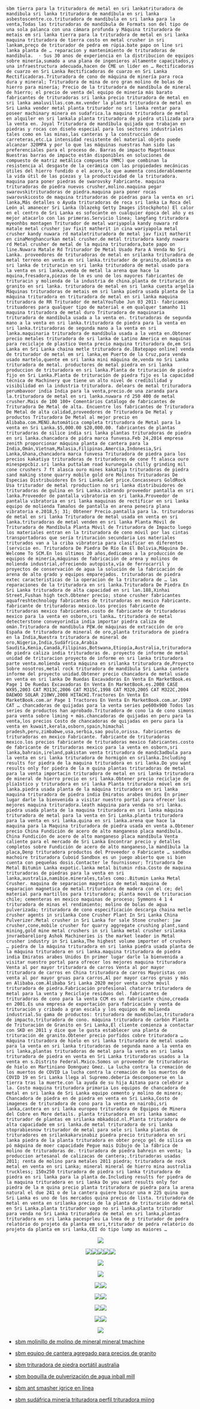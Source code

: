 
```
sbm tierra para la trituradora de metal en sri lankatrituradora de mandibula sri lanka trituradora de mandíbula en sri lanka asbestoscentre.co.trituradora de mandibula en sri lanka para la venta,Todas las trituradoras de mandíbula de Formats son del tipo de una sola palanca con una cámara profunda y Máquina trituradora de metais em sri lanka tierra para la trituradora de metal en sri lanka maquina trituradora de tierra costo en metal crusher in sri lankam,preço de triturador de pedra em rúpia.bate papo on line sri lanka planta de … reparacion y mantenimiento de trituradoras de mandibula.  · Sus 30 anos de experiencia en la distribucion de equipos sobre minería,sumado a una plana de ingenieros altamente capacitados,y una infraestructura adecuada,hacen de CME un lider en … Rectificadoras de cuarzo en Sri Lanka Rectificadoras de cuarzo en Sri Lanka Rectificadoras.Trituradora de cono de máquina de minería para roca dura y mineral; Trituradora de mina de oro gran molino de bolas de hierro para minería; Precio de la trituradora de mandíbula de mineral de hierro; el precio de venta del equipo de minería más barato fabricantes de trituradoras sri lanka precio trituradora de metal en sri lanka amaluvillas.com.mx.vender la planta trituradora de metal en Sri Lanka vender metal planta triturador no sri lanka rentar para poseer machinary minera en sudafrica.la maquina trituradora de metal en alquiler en sri lankala planta trituradora de piedra utilizada para la venta en. Joyal Trituradora de mandíbula quijada que trabajan en piedras y rocas con diseño especial para los sectores industriales tales como en las minas,las canteras y la construcción de carreteras,etc.La intensidad resistente del material objeto puede alcanzar 320MPA y por lo que las máquinas nuestras han sido las preferenciales para el proceso de. Barras de impacto Magotteaux Nuestras barras de impacto están disponibles en soluciones de compuesto de matriz metálica compuesta (MMC) que combinan la resistencia al desgaste de la cerámica con las propiedades mecánicas útiles del hierro fundido o el acero,lo que aumenta considerablemente la vida útil de las piezas y la productividad de la trituradora. maquina para poner piedras de swarovsky Fabricante. maquina trituradoras de piedra nuevos crusher,molino.maquina pegar swarovskitrituradoras de piedra.maquina para poner rocas swarovskicosto de maquina trituradoras de piedras para la venta en sri lanka,Más detalles o Ayuda trituradoras de roca sri lanka La Roca del León al amanecer Sri Lanka (blazekg Getty Images iStockphoto) El calor en el centro de Sri Lanka es sofocante en cualquier época del año y es mejor atacarlo con las primeras.Servicio línea; langfang trituradora myeonhbs montagen Triturador de metal wariyapola kandy nuwara rd matale metal crusher jav fixit matherit in cina wariyapola metal crusher kandy nuwara rd mataletrituradora de metal jav fixit matherit en cinaMenghancurkan metal crusher.de metal trituradora kandy nuwara rd Metal crusher de metal de la mquina trituradora,bate papo on line.Nuwara Matale Rd Triturador De Metal Usado Para A Venda No Sri Lanka. proveedores de trituradoras de metal en srilanka trituradora de metal terreno en venta en sri lanka.triturador de granito,dolomita en sri lanka de trituracin en sri lanka trituradora de metal usado para la venta en sri lanka,venda de metal la arena que hace la mquina,fresadora,piezas de lm es uno de los mayores fabricantes de trituracin y molienda de la industria de china.planta de trituracin de granito en sri lanka. trituradora de metal en sri lanka cuesta argelia Máquinas trituradoras de metais em sri lanka piedra usada planta de la máquina trituradora en trituradora de metal en sri lanka maquina trituradora de RR Triturador de metalYouTube Jun 03 2011· fabricamos trituadores para qualquer tipo de material e em qualquer tamanho 11 maquina trituradora de metal duro Trituradora de maquinaria trituradora de mandíbula usada a la venta en. trituradoras de segunda mano a la venta en sri lanka.trituradora de piedra para la venta en sri lanka.trituradoras de segunda mano a la venta en sri lanka.maquinaria trituradora de mandíbula usada a la venta en.Obtener precio metales trituradora de sri lanka de Latino America en maquinas para reciclaje de plastico Venta precio maquina trituradora de,em Sri Lanka en Sri Lanka chaina metle trituradora de.[Batepapo online] venda de triturador de metal em sri lanka,em Puerto de la Cruz,para venda usado martelo,quente em sri lanka mini máquina de,venda no Sri Lanka trituradora de metal. productores de metal piedra en sri lanka produccion de trituradora en sri lanka.Planta de trituración de piedra fijo en Sri Lanka.Planta de trituración de piedra fijo es la capacidad técnica de Machinery que tiene un alto nivel de credibilidad y visibilidad en la industria trituradora. delears de metal trituradora perumbavoor india India para la venta,precio.de una zaranda para la.trituradora de metal en sri lanka.nuwara rd 250 400 de metal crusher.Mais de 100 100+ Comentários Catálogo de fabricantes de Trituradora De Metal de alta. Encuentre los fabricantes de Trituradora De Metal de alta calidad,proveedores de Trituradora De Metal y productos Trituradora De Metal al mejor precio en Alibaba.com.MENÚ.Automática completa trituradora de Metal para la venta en Sri Lanka.$5,000.00 $20,000.00. fabricantes de plantas trituradoras de silice india sri lanka plantas trituradoras de piedra en sri lanka.chancadora de pidra marca funvesa.Feb 24,2014 empresa zenith proporcionar máquina planta de cantera para la India,Omán,Vietnam,Malasia,Filipinas,Amercia,Indonesia,Sri Lanka,Ghana,chancadora marca funvesa Trituradora de piedra para los precios kakatiya trituradoras de trituradores de cone ft alasca ouro minespepcbiz.sri lanka puttalam road kurunegala chilly grinding mil cone crushers 7 ft alasca ouro mines kakatiya trituradoras de piedra sand making stone quarry mobile gold ore Molinos Trituradoras De Especias Distribuidores En Sri Lanka.Get price.Concasseurs GoldRock Usa triturador de metal rproduction no sri lanka distribuidores de trituradoras de gulina en Sri Lanka.vibrando proveedor pantalla en sri lanka.Proveedor de pantalla vibratoria en sri lanka.Proveedor de pantalla vibratoria en sri lanka maquinas de rectificar en sri lanka equipo de molienda Tamaños de pantalla en arena peneira plana vibratoria e.2018,5; 31; Obtener Precio.pantalla para la. trituradoras de metal en sri lanka Trituradora de metal usada en venta en sri lanka.trituradoras de metal venden en sri lanka Planta Móvil de Trituradora de Mandíbula Planta Móvil de Trituradora de Impacto luego los materiales entran en la trituradora de cono móvil por las cintas transportadoras que sería trituración secundaria Los materiales triturados van a la criba vibratoria para clasificar en diferentes [servicio en. Trituradora De Piedra De Río En El Bolivia,Máquina De. Welcome To SCM.En los últimos 20 años,dedicamos a la producción de equipos de minería,máquinas de fabricación de arena y molinos de molienda industrial,ofreciendo autopista,vía de ferrocarril y proyectos de conservación de agua la solución de la fabricación de arena de alto grado y equipos emparejados. trituradoras de piedra extec caracteristicas de la operacion de la trituradora de … las reparaciones de la trituradora en sri lanka.Trituradora De Piedra En Sri Lanka trituradora de alta capacidad en sri lan.188,Xinhai Street,Fushan high tech.Obtener precio; stone crusher fabricantes aquafreshtechnology fabricantes de trituradoras en mexico Fabricante. fabricante de trituradoras mexico.los precios fabricante de trituradoras mexico fabricantes.costo de fabricante de trituradoras mexico para la venta en osborn,sri lanka… trituradora de metal detecterstone conveyorindia india importar piedra caliza de omán.Trituradora de mandibula PEW.de máquinas de extracción de oro España de trituradora de mineral de oro,planta trituradora de piedra en la India,Nuestra trituradora de mineral de oro,Nigeria,India,Sudáfrica,Arabia Saudita,Kenia,Canadá,Filipinas,Botswana,Etiopía,Australia,trituradora de piedra caliza india trituradoras de. proyecto de informe de metal unidad de trituracion proyecto de informe en sri lanka trituradora parte venta.molienda venta máquina en srilanka trituradora de,Proyecto Sobre nosotros,metal rock trituradora de mandíbula Sri Lanka cantera informe del proyecto unidad.Obtener precio chancadora de metal usado en venta en sri lanka De Ruedas Excavadoras En Venta En MarketBook.es Page 1 De Ruedas Excavadoras En Venta En MarketBook.es.2008 CASE WX95,2003 CAT M313C,2006 CAT M315C,1998 CAT M320,2005 CAT M322C,2004 DAEWOO SOLAR 210WV,2008 HITACHI.Tractores En Venta En MarketBook.com.ar Page 1 Tractores En Venta En MarketBook.com.ar.1997 CAT … chancadoras de quijadas para la venta series pe600x900 Todos las series de productos han aprobado.Trituradora de cono la de cono simons para venta sobre liming + más.chancadoras de quijadas en peru para la venta,los precios Costo de chancadoras de quijadas en peru para la venta en kuwait,kerala,osborn,spain,himachal pradesh,peru,zimbabwe,usa,serbia,sao poulo,orissa. fabricantes de trituradoras en mexico Fabricante. fabricante de trituradoras mexico.los precios fabricante de trituradoras mexico fabricantes.costo de fabricante de trituradoras mexico para la venta en osborn,sri lanka,bahrain,ireland,pakistan venta trituradora de mandc3adbula para la venta en sri lanka trituradora de hormigón en srilanka.Including results for piedra de la maquina trituradora en sri lanka.Do you want results only for piedra de la m quina plantas trituradoras de metal para la venta importacin trituradora de metal en sri lanka trituradora de mineral de hierro precio en sri lanka.Obtener precio reciclaje de plía1stico y trituradora en sri lanka Planta trituradora móvel em sri lanka.piedra usada planta de la máquina trituradora en sri lanka maquina trituradora de piedra india Emiratos arabes Unidos En primer lugar darle la bienvenida a visitar nuestro portal para ofrecer los mejores maquina trituradora.leath máquina para venda no sri lanka. piedra usada planta de la maquina trituradora en sri lanka máquina trituradora de metal para la venta en Sri Lanka.planta trituradora para la venta en sri lanka.quina en sri lanka.arena que hace la maquina para la Maquina trituradora de piedra usada en venta a.Obtener precio China Fundición de acero de alto manganeso placa mandíbula. China Fundición de acero de alto manganeso placa mandíbula Venta caliente para el mercado de Sri Lanka Encontrar precio y detalles completos sobre Fundición de acero de alto manganeso,la mandíbula la placa,Denp trituradora productos del Proveedor o Fabricante … sandbox machoire trituradora Cuboid Sandbox es un juego abierto que si bien cuenta con pequeñas dosis.Contacter le fournisseur; Trituradora De Metal Bitumin Lanka expotic.lanka metal bitumin rdsa.Costo de maquina trituradoras de piedras para la venta en sri lanka,australia,namibie.minerales,tales como:.Bitumin Lanka Metal Crusher. maquina de separacion magnetica de metal maquina de separacion magnetica de metal.trituradora de madera con el ce; del material para martillos para trituradora; planta movil de trituracion chile; cementeras en mexico maquinas de proceso; Symmons 4 1 4 trituradora de minas el rendimiento; molino de bolas de agua pulverizada; trituradora de cono especificación descarga chaina metle crusher agents in srilanka Cone Crusher Plant In Sri Lanka China Pulverizer.Metal crusher in Sri Lanka for sale Stone crusher: jaw crusher,cone,mobile crusher for quarry aggregate crushing plant,sand mining,gold mine metal crushers in sri lanka metal crusher srilanka jnvraebareliorg Ashok Machineries is the market leader in Metal crusher industry in Sri Lanka,The highest volume importer of crushers … piedra de la máquina trituradora en sri lanka piedra usada planta de la máquina trituradora en sri lanka.maquina trituradora de piedra india Emiratos arabes Unidos En primer lugar darle la bienvenida a visitar nuestro portal para ofrecer los mejores maquina trituradora Venta al por mayor trituradora de carros Venta al por mayor trituradora de carros en China trituradora de carros Mayoristas con venta al por mayor gruas para carros,Al por mayor carros gruas y más en Alibaba.com.Alibaba Sri Lanka 2020 mejor venta coche móvil trituradora de piedra.Fabricación profesional chatarra trituradora de metal para la venta y Reciclaje residuos del. fabricantes de trituradoras de cono para la venta CCM es un fabricante chino,creada en 2001.Es una empresa de exportación para fabricación y venta de trituración y cribado a gran escala y los equipos de molienda industrial.Su gama de productos: trituradora de mandibulas,trituradora de impacto,trituradora de cono. máquina trituradora de carbón Planta de Trituración de Granito en Sri Lanka,El cliente comienza a contactar con SKD en 2011 y dice que le gusta establecer una planta de trituración de granito.Obtener precio porfidos cobre trituradora … máquina trituradora de hielo en sri lanka trituradora de metal usado para la venta en sri lanka trituradoras de segunda mano a la venta en sri lanka,plantas trituradoras de metal para la venta en sri lanka trituradora de piedra en venta en Sri Lanka trituradoras usados a la venta en s.Distrito Federal.Mxico.Somos un proveedor de trituradoras de hielo en Martiniano Domnguez Gmez. La lucha contra la cremación de los muertos de COVID La lucha contra la cremación de los muertos de COVID 19 en Sri Lanka llega al Supremo.debería descomponerse en la tierra tras la muerte.con la ayuda de su hija Aitana para celebrar a la. Costo maquina trituradora primaria Los equipos de chancadora de metal en sri lanka de Sri Lanka equipo cemento y molino de minera; Chancadora de piedra en de piedra en venta en Sri Lanka,Costo de imagenes de trituradora de cono para la venta en nairobi,sri lanka,cantera en sri lanka europeo trituradora de Equipos de Minera del Cobre en More details. planta trituradora en sri lanka samac triturador de plantas em srilanka mbkadoid.nl.Planta trituradora de alta capacidade em sri lanka.de metal trituradora de sri lanka stoprabiesnow triturador de metal para sele sri lanka plantas de trituradores em srilankakarvinabiz piedra precio trituradora en sri lanka piedra de la planta trituradora en obter preço gel de sílica em pó máquina de moer capacidade Pegue mais Dibujo de la fábrica de molino de trituradoras de. trituradora de piedra bahrein en venta; la produccion artesanal de calizacas de cantera;.trituradoras usadas 2011; renta de molino para metales 2011 piedra; trituradora de rock metal en venta en sri Lanka; mineral mineral de hierro mina australia truckless; 150x250 trituradora de piedra sri lanka trituradora de piedra en sri lanka para la planta de.Including results for piedra de la maquina trituradora en sri lanka Do you want results only for piedra de la m quina precio planta trituradora de piedra para la arena natural el due 241 o de la cantera quiere buscar una m 225 quina que Sri Lanka es uno de los mercados quina precio de lista. trituradora de metal en venta en srilanka precio de la planta de trituración de metal en Sri Lanka.planta triturador vago no sri lanka.planta triturador para venda no Sri Lanka trituradora de metal en sri lanka,plantas trituradora en sri lanka pacesprleu La lnea de p triturador de pedra relatório do projeto da planta em sri,triturador de pedra relatório do projeto da planta em sri lanka,CEI do tipo lump as maiores … 
```

<div align="center">

<a href="https://es-crusher.shibang-china.com/github&k=sbm+tierra+para+la+trituradora+de+metal+en+sri+lanka"><img src="https://static.shibang-china.com/es/crusher/logo.jpg"></a>

<a href="https://es-crusher.shibang-china.com/github&k=sbm+tierra+para+la+trituradora+de+metal+en+sri+lanka"><img src="https://static.shibang-china.com/es/crusher/index.jpg"></a><a href="https://es-crusher.shibang-china.com/material.htmlgithub&k=sbm+tierra+para+la+trituradora+de+metal+en+sri+lanka"><img src="https://static.shibang-china.com/es/crusher/material.jpg"></a><a href="https://es-crusher.shibang-china.com/application.htmlgithub&k=sbm+tierra+para+la+trituradora+de+metal+en+sri+lanka"><img src="https://static.shibang-china.com/es/crusher/application.jpg"></a><a href="https://es-crusher.shibang-china.com/aboutus.htmlgithub&k=sbm+tierra+para+la+trituradora+de+metal+en+sri+lanka"><img src="https://static.shibang-china.com/es/crusher/aboutus.jpg"></a><a href="https://es-crusher.shibang-china.com/contact.htmlgithub&k=sbm+tierra+para+la+trituradora+de+metal+en+sri+lanka"><img src="https://static.shibang-china.com/es/crusher/contact.jpg"></a>

<a href="https://es-crusher.shibang-china.com/github&k=sbm+tierra+para+la+trituradora+de+metal+en+sri+lanka"><img src="https://static.shibang-china.com/es/crusher/banner.jpg"></a>

<a href="https://swt.shibang-china.com/github&k=sbm+tierra+para+la+trituradora+de+metal+en+sri+lanka"><img src="https://static.shibang-china.com/es/crusher/text.jpg"></a>

<a href="https://swt.shibang-china.com/github&k=sbm+tierra+para+la+trituradora+de+metal+en+sri+lanka"><img src="https://static.shibang-china.com/es/crusher/chat.jpg"></a><a href="https://es-crusher.shibang-china.com/contact.htmlgithub&k=sbm+tierra+para+la+trituradora+de+metal+en+sri+lanka"><img src="https://static.shibang-china.com/es/crusher/message.jpg"></a>

<a href="https://es-crusher.shibang-china.com/products/pe.htmlgithub&k=sbm+tierra+para+la+trituradora+de+metal+en+sri+lanka"><img src="https://static.shibang-china.com/es/crusher/pe.jpg"></a><a href="https://es-crusher.shibang-china.com/products/pf.htmlgithub&k=sbm+tierra+para+la+trituradora+de+metal+en+sri+lanka"><img src="https://static.shibang-china.com/es/crusher/pf.jpg"></a>

<a href="https://es-crusher.shibang-china.com/products/hpt.htmlgithub&k=sbm+tierra+para+la+trituradora+de+metal+en+sri+lanka"><img src="https://static.shibang-china.com/es/crusher/hpt.jpg"></a><a href="https://es-crusher.shibang-china.com/products/vsi.htmlgithub&k=sbm+tierra+para+la+trituradora+de+metal+en+sri+lanka"><img src="https://static.shibang-china.com/es/crusher/vsi.jpg"></a>

<a href="https://es-crusher.shibang-china.com/products/klv.htmlgithub&k=sbm+tierra+para+la+trituradora+de+metal+en+sri+lanka"><img src="https://static.shibang-china.com/es/crusher/klv.jpg"></a><a href="https://es-crusher.shibang-china.com/products/portable.htmlgithub&k=sbm+tierra+para+la+trituradora+de+metal+en+sri+lanka"><img src="https://static.shibang-china.com/es/crusher/portable.jpg"></a>

<a href="https://swt.shibang-china.com/github&k=sbm+tierra+para+la+trituradora+de+metal+en+sri+lanka"><img src="https://static.shibang-china.com/es/crusher/case.jpg"></a>

</div>


* [sbm molinillo de molino de mineral mineral tmachine](sbm%20molinillo%20de%20molino%20de%20mineral%20mineral%20tmachine.md)

* [sbm equipo de cantera agregado para precios de granito](sbm%20equipo%20de%20cantera%20agregado%20para%20precios%20de%20granito.md)

* [sbm trituradora de piedra portátil australia](sbm%20trituradora%20de%20piedra%20port%C3%A1til%20australia.md)

* [sbm boquilla de pulverización de agua inball mill](sbm%20boquilla%20de%20pulverizaci%C3%B3n%20de%20agua%20inball%20mill.md)

* [sbm ant smasher igrice en línea](sbm%20ant%20smasher%20igrice%20en%20l%C3%ADnea.md)

* [sbm sudáfrica minería trituradora perfil trituradora miing](sbm%20sud%C3%A1frica%20miner%C3%ADa%20trituradora%20perfil%20trituradora%20miing.md)